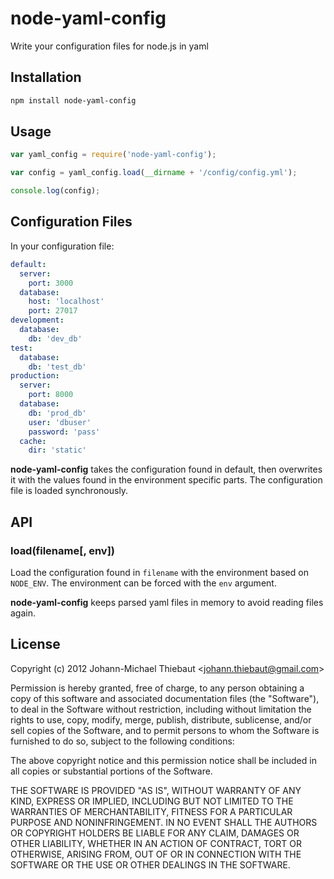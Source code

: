 # node-yaml-config

Write your configuration files for node.js in yaml

## Installation

```bash
npm install node-yaml-config
```

## Usage

```js
var yaml_config = require('node-yaml-config');

var config = yaml_config.load(__dirname + '/config/config.yml');

console.log(config); 
```

## Configuration Files

In your configuration file:

```yaml
default:
  server:
    port: 3000
  database:
    host: 'localhost'
    port: 27017
development:
  database:
    db: 'dev_db'
test:
  database:
    db: 'test_db'
production:
  server:
    port: 8000
  database:
    db: 'prod_db'
    user: 'dbuser'
    password: 'pass'
  cache:
    dir: 'static'
```

**node-yaml-config** takes the configuration found in default, then overwrites it with the values found in the environment specific parts. The configuration file is loaded synchronously.

## API

### load(filename[, env])

Load the configuration found in `filename` with the environment based on `NODE_ENV`. The environment can be forced with the `env` argument.

**node-yaml-config** keeps parsed yaml files in memory to avoid reading files again.

## License

Copyright (c) 2012 Johann-Michael Thiebaut <[johann.thiebaut@gmail.com](mailto:johann.thiebaut@gmail.com)>

Permission is hereby granted, free of charge, to any person obtaining a copy of this software and associated documentation files (the "Software"), to deal in the Software without restriction, including without limitation the rights to use, copy, modify, merge, publish, distribute, sublicense, and/or sell copies of the Software, and to permit persons to whom the Software is furnished to do so, subject to the following conditions:

The above copyright notice and this permission notice shall be included in all copies or substantial portions of the Software.

THE SOFTWARE IS PROVIDED "AS IS", WITHOUT WARRANTY OF ANY KIND, EXPRESS OR IMPLIED, INCLUDING BUT NOT LIMITED TO THE WARRANTIES OF MERCHANTABILITY, FITNESS FOR A PARTICULAR PURPOSE AND NONINFRINGEMENT. IN NO EVENT SHALL THE AUTHORS OR COPYRIGHT HOLDERS BE LIABLE FOR ANY CLAIM, DAMAGES OR OTHER LIABILITY, WHETHER IN AN ACTION OF CONTRACT, TORT OR OTHERWISE, ARISING FROM, OUT OF OR IN CONNECTION WITH THE SOFTWARE OR THE USE OR OTHER DEALINGS IN THE SOFTWARE.
